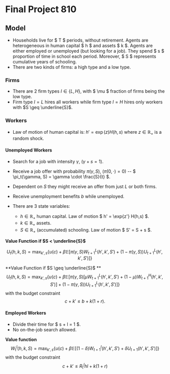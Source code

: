 # Final Project 810

<!-- ## Description -->

<!-- ### Human-capital accumulation 
- At any period $t$ agents without a college degree $(\psi=0)$ decide to attend college or not.
- If they attend college, spend $t+1, \ldots, t+5$ periods earning $0$ and after that get a college degree $(\psi = 1)$.

### Firm Side
- Two types of firms $H$ and $L$.
- If employed by $I$ draw wage from $F_I$ with $ \mathbb{E}[H] > \mathbb{E}[L, \psi = 1] > \mathbb{E}[L, \psi = 0]$.
- $H$ firm want to hire above only college graduates.
- $L$ firm want to hire everyone.
    - If $L$ hires you and you are a college graduate then you get a higher wage.

#### Production Function
- Firms have a production function $F_I(h,\psi)$:
$$ f^I(h) = f^I(h, \psi) = A_I( h + \psi\varepsilon), \quad I \in\{L,H\} $$

#### Firm Value Function
$$
\begin{aligned}
J^I_{t}(\omega, \vec{h}) &=(1-\omega) f^I(\vec{h})+\beta_{f} \mathbb{E}\left[(1-\delta) J_{t+1}\left(\omega, \vec{h}^{\prime}\right)\right] \quad \forall t \leq T \\
J^I_{T+1}(\omega, \vec{h}) &=0
\end{aligned}
$$

### Labor market
- Vacancies indexed by $\omega$, $h$ and $I$ -- $v_t(\omega,h,I)$.
- Unemployed workers characterized by $\omega$, $h$, and $\psi$ -- $u_t(\omega,h,\psi)$.
- Labor market tightness $\theta_t(\omega,h,I,\psi)$.
- Job finding rate $p(\cdot) = \frac{M(u,v)}{u}$ and hiring rate $p_f(\cdot) = \frac{M(u,v)}{v}$.
- 
### Agents Value Function

#### Unemployed workers
- Start each period with some level of asset, human capital, and an indicator for having a college degree.
- If they invest in a college degree, their continuation value is the value function 4 years down the road.
- Note that $\psi$ can only move in one direction -- from 0 to 1.
$$
\begin{gathered}
U_{t}(b, \vec{h}, \psi)=\max _{b^{\prime} \geq \underline{b}} u(c)+  \mathbb{E}\left[\max _{\tilde{\omega}, I, \psi'} \beta_{i}(\psi') \left[ p\left(\theta_{t+1}\left(\tilde{\omega}, \vec{h}^{\prime}, I, \psi'\right)\right) W_{t+1}\left(\tilde{\omega}, b^{\prime}, \vec{h}^{\prime}, \psi'\right)+\left(1-p\left(\theta_{t+1}\left(\tilde{\omega}, \vec{h}^{\prime}, I , \psi'\right)\right)\right) U_{t+1}\left(b^{\prime}, \vec{h}^{\prime}, \psi'\right) \right] \right] \forall t \leq T \\
U_{T+1}(b, \vec{h}, \psi)=0
\end{gathered}
$$
where $\beta_{i}(\psi') = \beta^5$ as the continuation value is delayed 5 years into the future.

I am struggling to get a unified notation above, so here is an example.  At each time $t$, if agents do not invest in college then
$$
\begin{gathered}
U_{t}(b, \vec{h}, \psi)=\max _{b^{\prime} \geq \underline{b}} u(c)+ \beta_{i} \mathbb{E}\left[\max _{\tilde{\omega}, I} \left[ p\left(\theta_{t+1}\left(\tilde{\omega}, \vec{h}^{\prime}, I, \psi \right)\right) W_{t+1}\left(\tilde{\omega}, b^{\prime}, \vec{h}^{\prime}, \psi\right)+\left(1-p\left(\theta_{t+1}\left(\tilde{\omega}, \vec{h}^{\prime}, I , \psi\right)\right)\right) U_{t+1}\left(b^{\prime}, \vec{h}^{\prime}, \psi\right) \right] \right] \forall t \leq T \\
U_{T+1}(b, \vec{h}, \psi)=0
\end{gathered}
$$
And, if agents invest in college -- then they have unemployed value function for the next 4 years and then do the labor search in their 5th year.
$$
\begin{gathered}
U_{t}(b, \vec{h}, \psi)=\max _{b^{\prime} \geq \underline{b}} u(c)+ \beta_{i} \mathbb{E}\left[\max _{\tilde{\omega}, I, \psi} \sum_{i=1}^4 U_{t+i} \left(b^{\prime}, \vec{h}^{\prime}, \psi\right) +  \left[ p\left(\theta_{t+5}\left(\tilde{\omega}, \vec{h}^{\prime}, I, \psi \right)\right) W_{t+5}\left(\tilde{\omega}, b^{\prime}, \vec{h}^{\prime}, \psi\right)+\left(1-p\left(\theta_{t+5}\left(\tilde{\omega}, \vec{h}^{\prime}, I , \psi\right)\right)\right) U_{t+5}\left(b^{\prime}, \vec{h}^{\prime}, \psi\right) \right] \right] \forall t \leq T \\
U_{T+1}(b, \vec{h}, \psi)=0
\end{gathered}
$$

We want to think about the tradeoff from having to invest in college  i.e. college degree costs a certain amount for the 4 years -- or just a lump sum when you decide to attend college.

<!-- $$
p(\psi) = p_H(\psi)\mu  + p_L(\psi)(1-\mu)
$$ -->


<!-- #### Employed workers
- Might want to quit in search of a college degree. This can make it too complicated!
- Simplest case would be to not allow employed agents to make college decision while employed.

## Simulation
- Agents start $\psi=0$.
- Agents start with different initial wealth. --> 


## Model
- Households live for $ T $ periods, without retirement. Agents are heterogeneous in human capital $ h $ and assets $ k $. Agents are either employed or unemployed (but looking for a job). They spend $ s $ proportion of time in school each period.  Moreover, $ S $ represents cumulative years of schooling.
- There are two kinds of firms: a high type and a low type.

### Firms
- There are $2$ firm types $I \in \{L,H\}$, with $ \mu $ fraction of firms being the low type.
- Firm type $I=L$ hires all workers while firm type $I=H$ hires only workers with $S \geq \underline{S}$.

### Workers
- Law of motion of human capital is: $h' = \exp(z) H(h,s)$ where $z \in \mathbb{R}_+$ is a random shock. 

#### Unemployed Workers
- Search for a job with intensity $\gamma$, $(\gamma + s = 1)$.
- Receive a job offer with probability $\pi(\gamma, S)$, $(\pi(0,\cdot) = 0)$ -- $ \pi_t(\gamma, S) = \gamma \cdot \frac{S}{t} $.
- Dependent on $S$ they might receive an offer from just $L$ or both firms.
- Receive unemployment benefits $b$ while unemployed.
    
- There are $3$ state variables:
  - $h \in \mathbb{R}_+$ human capital. Law of motion $ h' = \exp{z'} H(h,s) $.
  - $k \in \mathbb{R}_+$ assets.
  - $S \in \mathbb{R}_+$ (accumulated) schooling. Law of motion $ S' = S + s $.


**Value Function if $S < \underline{S}$**

$$
    U_t(h,k,S) =  \max_{k',s} \left\{ u(c) + \beta\mathbb{E}\left[\pi(\gamma, S)W^L_{t+1}(h',k',S')
    + (1 - \pi(\gamma, S))U^L_{t+1}(h',k',S')  \right] \right\}
$$


**Value Function if $S \geq \underline{S}$
**
$$
	U_t(h,k,S) =   \max_{k',s} \biggl\{ u(c) + \beta\mathbb{E}\biggl[\pi(\gamma, S) \left[\mu W^L_{t+1}(h',k',S') + (1 - \mu) W^H_{t+1}(h',k',S') \right]
		+  (1 - \pi(\gamma, S)) U^L_{t+1}(h',k',S')  \biggr] \biggr\}
$$
with the budget constraint 
$$ c + k' \leq b + k(1+r).$$
#### Employed Workers
- Divide their time for $ s + l = 1 $.
- No on-the-job search allowed.


**Value function**
$$
	W^I_t(h,k,S) =  \max_{k',s} \left\{ u(c) + \beta\mathbb{E}\left[ (1 - \delta) W^I_{t+1}(h',k',S')
	+ \delta  U_{t+1}(h',k',S')  \right] \right\}
$$
with the budget constraint 
$$   c + k' \leq R^I_t h l + k(1 +r) $$